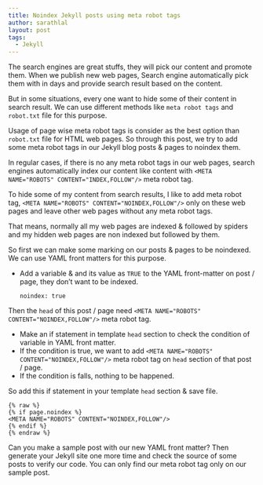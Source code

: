 ```yaml
---
title: Noindex Jekyll posts using meta robot tags
author: sarathlal
layout: post
tags:
  - Jekyll
---
```

The search engines are great stuffs, they will pick our content and promote them. When we publish new web pages, Search engine automatically pick them with in days and provide search result based on the content.

But in some situations, every one want to hide some of their content in search result. We can use different methods like `meta robot tags` and `robot.txt` file for this purpose.

Usage of page wise meta robot tags is consider as the best option than `robot.txt` file for HTML web pages. So through this post, we try to add some meta robot tags in our Jekyll blog posts & pages to noindex them.

In regular cases, if there is no any meta robot tags in our web pages, search engines automatically index our content like content with `<META NAME="ROBOTS" CONTENT="INDEX,FOLLOW"/>` meta robot tag.

To hide some of my content from search results, I like to add meta robot tag, `<META NAME="ROBOTS" CONTENT="NOINDEX,FOLLOW"/>` only on these web pages and leave other web pages without any meta robot tags.

That means, normally all my web pages are indexed & followed by spiders and my hidden web pages are non indexed but followed by them.

So first we can make some marking on our posts & pages to be noindexed. We can use YAML front matters for this purpose.

*   Add a variable & and its value as `TRUE` to the YAML front-matter on post / page, they don&rsquo;t want to be indexed.

		noindex: true

Then the `head` of this post / page need `<META NAME="ROBOTS" CONTENT="NOINDEX,FOLLOW"/>` meta robot tag.

*   Make an if statement in template `head` section to check the condition of variable in YAML front matter.
*   If the condition is true, we want to add `<META NAME="ROBOTS" CONTENT="NOINDEX,FOLLOW"/>` meta robot tag on `head` section of that post / page.
*   If the condition is falls, nothing to be happened.

So add this if statement in your template `head` section & save file.

	{% raw %}
	{% if page.noindex %}
	<META NAME="ROBOTS" CONTENT="NOINDEX,FOLLOW"/>
	{% endif %}
	{% endraw %}

Can you make a sample post with our new YAML front matter? Then generate your Jekyll site one more time and check the source of some posts to verify our code. You can only find our meta robot tag only on our sample post.
